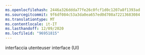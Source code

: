 ```yaml
---
ms.openlocfilehash: 2446a326ddda77fe26c0fcf1d0c1207a8f1393ad
ms.sourcegitcommit: 9f6df084c53a3da0ea657ed0d708a72213683084
ms.translationtype: MT
ms.contentlocale: it-IT
ms.lasthandoff: 12/09/2020
ms.locfileid: "96951815"
---
```

<span data-ttu-id="864ce-101">interfaccia utente</span><span class="sxs-lookup"><span data-stu-id="864ce-101">user interface (UI)</span></span>
